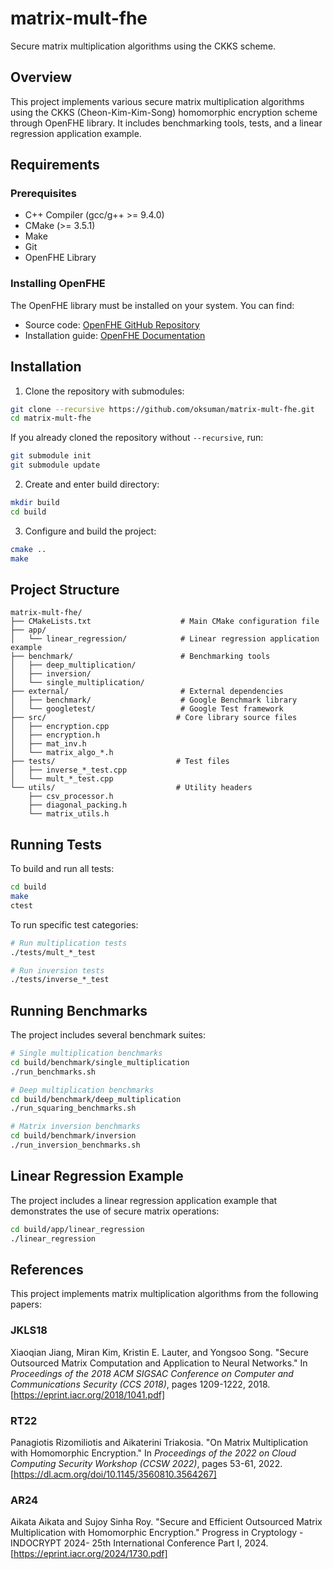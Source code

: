 # matrix-mult-fhe

Secure matrix multiplication algorithms using the CKKS scheme.

## Overview

This project implements various secure matrix multiplication algorithms using the CKKS (Cheon-Kim-Kim-Song) homomorphic encryption scheme through OpenFHE library. It includes benchmarking tools, tests, and a linear regression application example.

## Requirements

### Prerequisites
- C++ Compiler (gcc/g++ >= 9.4.0)
- CMake (>= 3.5.1)
- Make
- Git
- OpenFHE Library

### Installing OpenFHE
The OpenFHE library must be installed on your system. You can find:
- Source code: [OpenFHE GitHub Repository](https://github.com/openfheorg/openfhe-development)
- Installation guide: [OpenFHE Documentation](https://openfhe-development.readthedocs.io)

## Installation

1. Clone the repository with submodules:
```bash
git clone --recursive https://github.com/oksuman/matrix-mult-fhe.git
cd matrix-mult-fhe
```

If you already cloned the repository without `--recursive`, run:
```bash
git submodule init
git submodule update
```

2. Create and enter build directory:
```bash
mkdir build
cd build
```

3. Configure and build the project:
```bash
cmake ..
make
```

## Project Structure

```
matrix-mult-fhe/
├── CMakeLists.txt                    # Main CMake configuration file
├── app/
│   └── linear_regression/            # Linear regression application example
├── benchmark/                        # Benchmarking tools
│   ├── deep_multiplication/
│   ├── inversion/
│   └── single_multiplication/
├── external/                         # External dependencies
│   ├── benchmark/                    # Google Benchmark library
│   └── googletest/                   # Google Test framework
├── src/                             # Core library source files
│   ├── encryption.cpp
│   ├── encryption.h
│   ├── mat_inv.h
│   └── matrix_algo_*.h
├── tests/                           # Test files
│   ├── inverse_*_test.cpp
│   └── mult_*_test.cpp
└── utils/                           # Utility headers
    ├── csv_processor.h
    ├── diagonal_packing.h
    └── matrix_utils.h
```

## Running Tests

To build and run all tests:
```bash
cd build
make
ctest
```

To run specific test categories:
```bash
# Run multiplication tests
./tests/mult_*_test

# Run inversion tests
./tests/inverse_*_test
```

## Running Benchmarks

The project includes several benchmark suites:
```bash
# Single multiplication benchmarks
cd build/benchmark/single_multiplication
./run_benchmarks.sh

# Deep multiplication benchmarks
cd build/benchmark/deep_multiplication
./run_squaring_benchmarks.sh

# Matrix inversion benchmarks
cd build/benchmark/inversion
./run_inversion_benchmarks.sh
```

## Linear Regression Example

The project includes a linear regression application example that demonstrates the use of secure matrix operations:
```bash
cd build/app/linear_regression
./linear_regression
```
## References
This project implements matrix multiplication algorithms from the following papers:

### JKLS18
Xiaoqian Jiang, Miran Kim, Kristin E. Lauter, and Yongsoo Song. "Secure Outsourced Matrix Computation and Application to Neural Networks." In *Proceedings of the 2018 ACM SIGSAC Conference on Computer and Communications Security (CCS 2018)*, pages 1209-1222, 2018. [https://eprint.iacr.org/2018/1041.pdf]

### RT22
Panagiotis Rizomiliotis and Aikaterini Triakosia. "On Matrix Multiplication with Homomorphic Encryption." In *Proceedings of the 2022 on Cloud Computing Security Workshop (CCSW 2022)*, pages 53-61, 2022. [https://dl.acm.org/doi/10.1145/3560810.3564267]

### AR24
Aikata Aikata and Sujoy Sinha Roy. "Secure and Efficient Outsourced Matrix Multiplication with Homomorphic Encryption." Progress in Cryptology - INDOCRYPT 2024- 25th International Conference Part I, 2024. [https://eprint.iacr.org/2024/1730.pdf]
